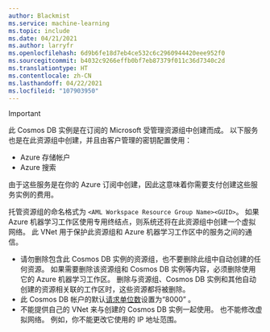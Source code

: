 ```yaml
---
author: Blackmist
ms.service: machine-learning
ms.topic: include
ms.date: 04/21/2021
ms.author: larryfr
ms.openlocfilehash: 6d9b6fe18d7eb4ce532c6c2960944420eee952f0
ms.sourcegitcommit: b4032c9266effb0bf7eb87379f011c36d7340c2d
ms.translationtype: HT
ms.contentlocale: zh-CN
ms.lasthandoff: 04/22/2021
ms.locfileid: "107903950"
---
```

> [!IMPORTANT]
> 此 Cosmos DB 实例是在订阅的 Microsoft 受管理资源组中创建而成。 以下服务也是在此资源组中创建，并且由客户管理的密钥配置使用：
> * Azure 存储帐户
> * Azure 搜索
>
> 由于这些服务是在你的 Azure 订阅中创建，因此这意味着你需要支付创建这些服务实例的费用。 
>
> 托管资源组的命名格式为 `<AML Workspace Resource Group Name><GUID>`。 如果 Azure 机器学习工作区使用专用终结点，则系统还将在此资源组中创建一个虚拟网络。 此 VNet 用于保护此资源组和 Azure 机器学习工作区中的服务之间的通信。
> 
> * 请勿删除包含此 Cosmos DB 实例的资源组，也不要删除此组中自动创建的任何资源。 如果需要删除该资源组和 Cosmos DB 实例等内容，必须删除使用它的 Azure 机器学习工作区。 删除与资源组、Cosmos DB 实例和其他自动创建的资源相关联的工作区时，这些资源都将被删除。
> * 此 Cosmos DB 帐户的默认[请求单位数](../articles/cosmos-db/request-units.md)设置为“8000” 。
> * 不能提供自己的 VNet 来与创建的 Cosmos DB 实例一起使用。 也不能修改虚拟网络。 例如，你不能更改它使用的 IP 地址范围。